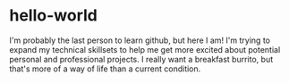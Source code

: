 # hello-world

I'm probably the last person to learn github, but here I am! I'm trying to expand my technical skillsets to help me get more excited about potential personal and professional projects. I really want a breakfast burrito, but that's more of a way of life than a current condition.
